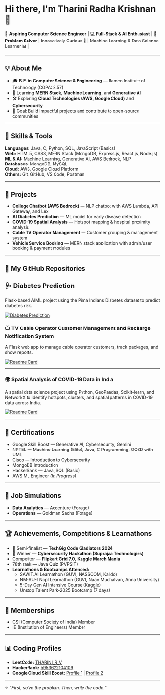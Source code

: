 # Hi there, I'm Tharini Radha Krishnan 👋

🌟 **Aspiring Computer Science Engineer** | 💻 **Full-Stack & AI Enthusiast** | 🚀 **Problem Solver** | Innovatively Curious 🤖 | Machine Learning & Data Science Learner 📊 |

---

## 💡 About Me
- 🎓 **B.E. in Computer Science & Engineering** — Ramco Institute of Technology (CGPA: 8.57)
- 🌱 Learning **MERN Stack**, **Machine Learning**, and **Generative AI**
- 🛠 Exploring **Cloud Technologies (AWS, Google Cloud)** and **Cybersecurity**
- 🎯 Goal: Build impactful projects and contribute to open-source communities

---

## 🧰 Skills & Tools
**Languages:** Java, C, Python, SQL, JavaScript (Basics)  
**Web:** HTML5, CSS3, MERN Stack (MongoDB, Express.js, React.js, Node.js)  
**ML & AI:** Machine Learning, Generative AI, AWS Bedrock, NLP  
**Databases:** MongoDB, MySQL  
**Cloud:** AWS, Google Cloud Platform  
**Others:** Git, GitHub, VS Code, Postman

---

## 📌 Projects
- **College Chatbot (AWS Bedrock)** — NLP chatbot with AWS Lambda, API Gateway, and Lex  
- **AI Diabetes Prediction** — ML model for early disease detection  
- **COVID-19 Spatial Analysis** — Hotspot mapping & hospital proximity analysis  
- **Cable TV Operator Management** — Customer grouping & management system  
- **Vehicle Service Booking** — MERN stack application with admin/user booking & payment modules

---

## 📂 My GitHub Repositories

## 🩺 Diabetes Prediction
Flask-based AIML project using the Pima Indians Diabetes dataset to predict diabetes risk.

[![Diabetes Prediction](https://img.shields.io/badge/Diabetes%20Prediction-Flask--based%20AIML%20Project-blue?style=for-the-badge&logo=python&logoColor=white)](https://github.com/thariniradhakrishnan-tharini/Diabetes-prediction)

### 📺 TV Cable Operator Customer Management and Recharge Notification System
A Flask web app to manage cable operator customers, track packages, and show reports.

[![Readme Card](https://github-readme-stats.vercel.app/api/pin/?username=thariniradhakrishnan-tharini&repo=Cable-Operator-Management&theme=radical)](https://github.com/thariniradhakrishnan-tharini/Cable-Operator-Management)

---

### 🌍 Spatial Analysis of COVID-19 Data in India  
A spatial data science project using Python, GeoPandas, Scikit-learn, and NetworkX to identify hotspots, clusters, and spatial patterns in COVID-19 data across India.

[![Readme Card](https://github-readme-stats.vercel.app/api/pin/?username=thariniradhakrishnan-tharini&repo=Spatial-Analysis-of-COVID-19-Data&theme=radical)](https://github.com/thariniradhakrishnan-tharini/Spacial-Analysis-of-COVID-19-Data)

---

## 📜 Certifications
- Google Skill Boost — Generative AI, Cybersecurity, Gemini  
- NPTEL — Machine Learning (Elite), Java, C Programming, OOSD with UML  
- Cisco — Introduction to Cybersecurity  
- MongoDB Introduction  
- HackerRank — Java, SQL (Basic)  
- AWS ML Engineer *(In Progress)*

---

## 💼 Job Simulations
- **Data Analytics** — Accenture (Forage)  
- **Operations** — Goldman Sachs (Forage)  

---

## 🏆 Achievements, Competitions & Learnathons
- 🥈 Semi-finalist — **TechGig Code Gladiators 2024**  
- 🥇 Winner — **Cybersecurity Hackathon (Suprajaa Technologies)**  
- Competitor — **Flipkart Grid 7.0**, **Kaggle March Mania**  
- 78th rank — Java Quiz (PVPSIT)  
- **Learnathons & Bootcamps Attended:**
  - SAWIT.AI Learnathon (GUVI, NASSCOM, Kalido)  
  - NM-AU-TNcpl Learnathon (GUVI, Naan Mudhalvan, Anna University)  
  - 5-Day Gen AI Intensive Course (Kaggle)  
  - Unstop Talent Park-2025 Bootcamp (7 days)

---

## 🤝 Memberships
- CSI (Computer Society of India) Member  
- IE (Institution of Engineers) Member  

---

## 📊 Coding Profiles
- **LeetCode:** [THARINI_R_V](https://leetcode.com/u/THARINI_R_V/)  
- **HackerRank:** [h953622104109](https://www.hackerrank.com/profile/h953622104109)  
- **Google Cloud Skill Boost:** [Profile 1](https://www.cloudskillsboost.google/public_profiles/44740864-9f5e-4f0b-a03f-54139a06f244) | [Profile 2](https://www.cloudskillsboost.google/public_profiles/15d1fffd-b20f-475c-ab9a-ad07385ae479)

---

⭐ *“First, solve the problem. Then, write the code.”*  

